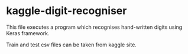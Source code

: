 # kaggle-digit-recogniser

This file executes a program which recognises hand-written digits using Keras framework.

Train and test csv files can be taken from kaggle site.
